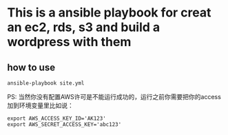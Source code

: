 # This is a ansible playbook for creat an ec2, rds, s3 and build a wordpress with them

## how to use
```
ansible-playbook site.yml
```
PS: 当然你没有配置AWS许可是不能运行成功的，运行之前你需要把你的access加到环境变量里比如说：
```
export AWS_ACCESS_KEY_ID='AK123'
export AWS_SECRET_ACCESS_KEY='abc123'
```
